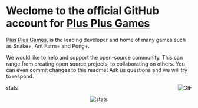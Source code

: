 <h1>
Weclome to the official GitHub account for <u> Plus Plus Games </u> 
</h1>


[Plus Plus Games](https://plusplusgames.com/), is the leading developer and home of many games such as Snake+, Ant Farm+ and Pong+.

We would like to help and support the open-source community. This can range from creating open source projects, to collaborating on others. You can even commit changes to this readme! Ask us questions and we will try to respond. 


  <img align="right" alt="GIF" src="https://plusplusgames.com/wp-content/uploads/2022/11/logo3big-pwz272o29er32dg7me9hyuy99wx2ejv6nfe9a7eyok-300x300.jpg" />




stats
<p align="center"> <img src="https://github-readme-stats.vercel.app/api?username=PlusPlusGames&theme=gotham" alt="stats" />

